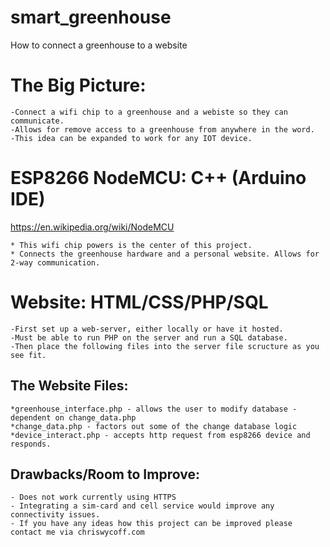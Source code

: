 # smart_greenhouse
How to connect a greenhouse to a website


# The Big Picture:
	-Connect a wifi chip to a greenhouse and a webiste so they can communicate. 
	-Allows for remove access to a greenhouse from anywhere in the word. 
	-This idea can be expanded to work for any IOT device.

# ESP8266 NodeMCU: C++ (Arduino IDE)

https://en.wikipedia.org/wiki/NodeMCU

	* This wifi chip powers is the center of this project. 
	* Connects the greenhouse hardware and a personal website. Allows for 2-way communication.

# Website: HTML/CSS/PHP/SQL
	-First set up a web-server, either locally or have it hosted. 
	-Must be able to run PHP on the server and run a SQL database.
	-Then place the following files into the server file scructure as you see fit. 

## The Website Files:
	*greenhouse_interface.php - allows the user to modify database - dependent on change_data.php
	*change_data.php - factors out some of the change database logic
	*device_interact.php - accepts http request from esp8266 device and responds.


## Drawbacks/Room to Improve:
	- Does not work currently using HTTPS
	- Integrating a sim-card and cell service would improve any connectivity issues.
	- If you have any ideas how this project can be improved please contact me via chriswycoff.com
